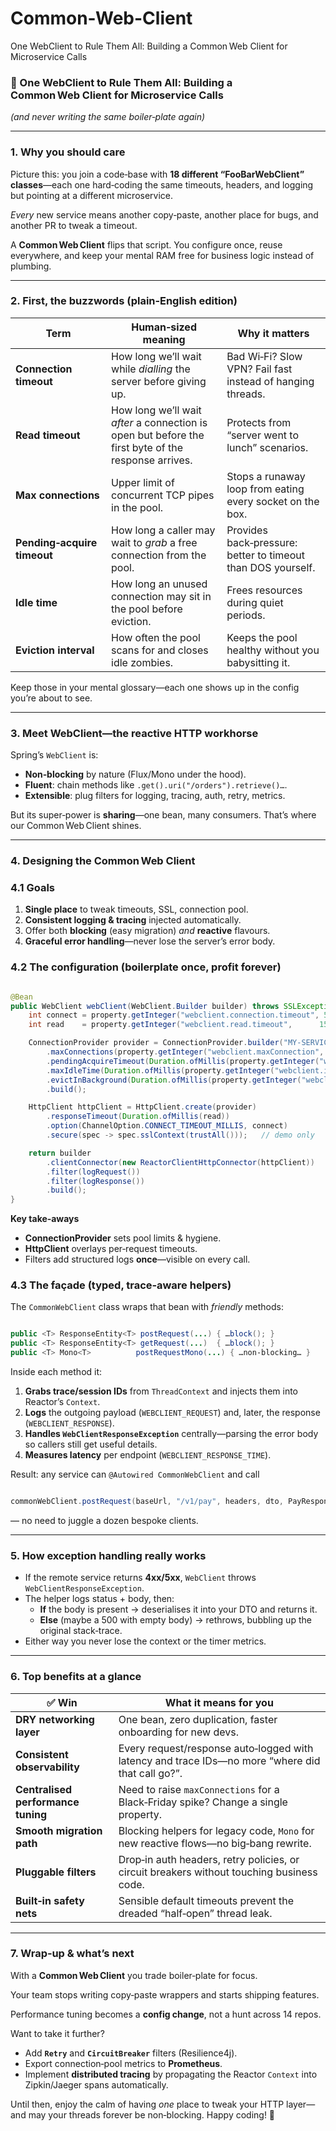 # Common-Web-Client
One WebClient to Rule Them All: Building a Common Web Client for Microservice Calls
### 🚀 One WebClient to Rule Them All: Building a **Common Web Client** for Microservice Calls

*(and never writing the same boiler‑plate again)*

---

### 1. Why you should care

Picture this: you join a code‑base with **18 different “FooBarWebClient” classes**—each one hard‑coding the same timeouts, headers, and logging but pointing at a different microservice.

*Every* new service means another copy‑paste, another place for bugs, and another PR to tweak a timeout.

A **Common Web Client** flips that script. You configure once, reuse everywhere, and keep your mental RAM free for business logic instead of plumbing.

---

### 2. First, the buzzwords (plain‑English edition)

| Term | Human‑sized meaning | Why it matters |
| --- | --- | --- |
| **Connection timeout** | How long we’ll wait while *dialling* the server before giving up. | Bad Wi‑Fi? Slow VPN? Fail fast instead of hanging threads. |
| **Read timeout** | How long we’ll wait *after* a connection is open but before the first byte of the response arrives. | Protects from “server went to lunch” scenarios. |
| **Max connections** | Upper limit of concurrent TCP pipes in the pool. | Stops a runaway loop from eating every socket on the box. |
| **Pending‑acquire timeout** | How long a caller may wait to *grab* a free connection from the pool. | Provides back‑pressure: better to timeout than DOS yourself. |
| **Idle time** | How long an unused connection may sit in the pool before eviction. | Frees resources during quiet periods. |
| **Eviction interval** | How often the pool scans for and closes idle zombies. | Keeps the pool healthy without you babysitting it. |

Keep those in your mental glossary—each one shows up in the config you’re about to see.

---

### 3. Meet **WebClient**—the reactive HTTP workhorse

Spring’s `WebClient` is:

- **Non‑blocking** by nature (Flux/Mono under the hood).
- **Fluent**: chain methods like `.get().uri("/orders").retrieve()…`.
- **Extensible**: plug filters for logging, tracing, auth, retry, metrics.

But its super‑power is **sharing**—one bean, many consumers. That’s where our Common Web Client shines.

---

### 4. Designing the Common Web Client

### 4.1 Goals

1. **Single place** to tweak timeouts, SSL, connection pool.
2. **Consistent logging & tracing** injected automatically.
3. Offer both **blocking** (easy migration) *and* **reactive** flavours.
4. **Graceful error handling**—never lose the server’s error body.

### 4.2 The configuration (boilerplate once, profit forever)

```java

@Bean
public WebClient webClient(WebClient.Builder builder) throws SSLException {
    int connect = property.getInteger("webclient.connection.timeout", 5000);
    int read    = property.getInteger("webclient.read.timeout",      15000);

    ConnectionProvider provider = ConnectionProvider.builder("MY-SERVICE")
        .maxConnections(property.getInteger("webclient.maxConnection", 100))
        .pendingAcquireTimeout(Duration.ofMillis(property.getInteger("webclient.pendingAcquireTimeout", 16000)))
        .maxIdleTime(Duration.ofMillis(property.getInteger("webclient.idle.timeout", 150000)))
        .evictInBackground(Duration.ofMillis(property.getInteger("webclient.eviction.interval", 30000)))
        .build();

    HttpClient httpClient = HttpClient.create(provider)
        .responseTimeout(Duration.ofMillis(read))
        .option(ChannelOption.CONNECT_TIMEOUT_MILLIS, connect)
        .secure(spec -> spec.sslContext(trustAll()));   // demo only

    return builder
        .clientConnector(new ReactorClientHttpConnector(httpClient))
        .filter(logRequest())
        .filter(logResponse())
        .build();
}

```

**Key take‑aways**

- **ConnectionProvider** sets pool limits & hygiene.
- **HttpClient** overlays per‑request timeouts.
- Filters add structured logs **once**—visible on every call.

### 4.3 The façade (typed, trace‑aware helpers)

The `CommonWebClient` class wraps that bean with *friendly* methods:

```java

public <T> ResponseEntity<T> postRequest(...) { …block(); }
public <T> ResponseEntity<T> getRequest(...)  { …block(); }
public <T> Mono<T>          postRequestMono(...) { …non‑blocking… }
```

Inside each method it:

1. **Grabs trace/session IDs** from `ThreadContext` and injects them into Reactor’s `Context`.
2. **Logs** the outgoing payload (`WEBCLIENT_REQUEST`) and, later, the response (`WEBCLIENT_RESPONSE`).
3. **Handles `WebClientResponseException`** centrally—parsing the error body so callers still get useful details.
4. **Measures latency** per endpoint (`WEBCLIENT_RESPONSE_TIME`).

Result: any service can `@Autowired CommonWebClient` and call

```java

commonWebClient.postRequest(baseUrl, "/v1/pay", headers, dto, PayResponse.class);
```

— no need to juggle a dozen bespoke clients.

---

### 5. How exception handling really works

- If the remote service returns **4xx/5xx**, `WebClient` throws `WebClientResponseException`.
- The helper logs status + body, then:
    - **If** the body is present → deserialises it into your DTO and returns it.
    - **Else** (maybe a 500 with empty body) → rethrows, bubbling up the original stack‑trace.
- Either way you never lose the context or the timer metrics.

---

### 6. Top benefits at a glance

| ✅ Win | What it means for you |
| --- | --- |
| **DRY networking layer** | One bean, zero duplication, faster onboarding for new devs. |
| **Consistent observability** | Every request/response auto‑logged with latency and trace IDs—no more “where did that call go?”. |
| **Centralised performance tuning** | Need to raise `maxConnections` for a Black‑Friday spike? Change a single property. |
| **Smooth migration path** | Blocking helpers for legacy code, `Mono` for new reactive flows—no big‑bang rewrite. |
| **Pluggable filters** | Drop‑in auth headers, retry policies, or circuit breakers without touching business code. |
| **Built‑in safety nets** | Sensible default timeouts prevent the dreaded “half‑open” thread leak. |

---

### 7. Wrap‑up & what’s next

With a **Common Web Client** you trade boiler‑plate for focus.

Your team stops writing copy‑paste wrappers and starts shipping features.

Performance tuning becomes a **config change**, not a hunt across 14 repos.

Want to take it further?

- Add **`Retry`** and **`CircuitBreaker`** filters (Resilience4j).
- Export connection‑pool metrics to **Prometheus**.
- Implement **distributed tracing** by propagating the Reactor `Context` into Zipkin/Jaeger spans automatically.

Until then, enjoy the calm of having *one* place to tweak your HTTP layer—and may your threads forever be non‑blocking. Happy coding! 🎉
